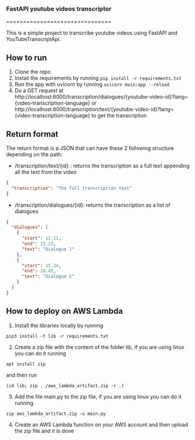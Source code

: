 ### FastAPI youtube videos transcriptor
===============================

This is a simple project to transcribe youtube videos using FastAPI and YouTubeTranscriptApi.

## How to run
1. Clone the repo
3. Install the requirements by running `pip install -r requirements.txt`
4. Run the app with uvicorn by running `uvicorn main:app --reload`
5. Do a GET request at http://localhost:8000/transcription/dialogues/{youtube-video-id}?lang={video-transcription-language} or http://localhost:8000/transcription/text/{youtube-video-id}?lang={video-transcription-language} to get the transcription

## Return format
The return format is a JSON that can have these 2 following structure depending on the path:
- /transcription/text/{id} : returns the transcription as a full text appending all the text from the video 
```json
{
  "transcription": "The full transcription text"
}
```
- /transcription/dialogues/{id}: returns the transcription as a list of dialogues
```json
{
  "dialogues": [
    {
      "start": 12.11,
      "end": 15.23, 
      "text": "Dialogue 1"
    },
    {
      "start": 15.24,
      "end": 18.45, 
      "text": "Dialogue 2"
    }
  ]
}
```


## How to deploy on AWS Lambda

1. Install the libraries locally by running
```
pip3 install -t lib -r requirements.txt
```
2. Create a zip file with the content of the folder lib, if you are using linux you can do it running
```
apt install zip
```
  and then run
```
(cd lib; zip ../aws_lambda_artifact.zip -r .)
```
3. Add the file main.py to the zip file, if you are using linux you can do it running
```
zip aws_lambda_artifact.zip -u main.py
```
4. Create an AWS Lambda function on your AWS account and then upload the zip file and it is done
